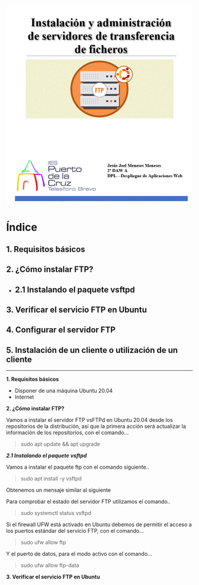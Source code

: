 
![](assets/README-6b317474.GIF)
# Índice #

## 1. Requisitos básicos ##

## 2. ¿Cómo instalar FTP? ##

*  ## 2.1 Instalando el paquete vsftpd  ##

## 3. Verificar el servicio FTP en Ubuntu  ##

## 4. Configurar el servidor FTP ##

## 5. Instalación de un cliente o utilización de un cliente ##


<hr/>

**1. Requisitos básicos**

- Disponer de una máquina Ubuntu 20.04
- Internet

**2. ¿Cómo instalar FTP?**
<p>Vamos a instalar el servidor FTP vsFTPd en Ubuntu 20.04 desde los repositorios de la distribución, así que la primera acción será actualizar la información de los repositorios, con el comando...</p>

> sudo apt update && apt upgrade

***2.1 Instalando el paquete vsftpd***

<p>Vamos a instalar el paquete ftp con el comando siguiente..</p>

> sudo apt install -y vsftpd

<p>Obtenemos un mensaje similar al siguiente</p>

<p>Para comprobar el estado del servidor FTP utilizamos el comando..</p>

> sudo systemctl status vsftpd

<p>Si el firewall UFW está activado en Ubuntu debemos de permitir el acceso a los puertos estándar del servicio FTP, con el comando...</p>

> sudo ufw allow ftp

<p>Y el puerto de datos, para el modo activo con el comando...</p>

> sudo ufw allow ftp-data

**3. Verificar el servicio FTP en Ubuntu**
<p></p>
<p></p>
<p></p>
<p></p>
<p></p>
<p></p>
<p></p>
<p></p>
<p></p>
